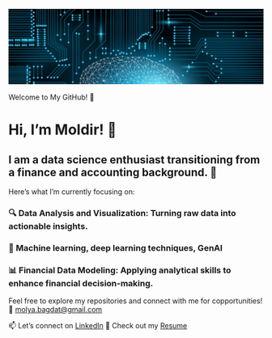 ![My Profile Picture](https://github.com/Molya6491/Moldir_Sadyrbayeva/blob/main/picture1.jpg)

Welcome to My GitHub! 🌟
# Hi, I’m Moldir! 👋 
## I am a data science enthusiast transitioning from a finance and accounting background. 🚀

Here’s what I’m currently focusing on:

### 🔍 Data Analysis and Visualization: Turning raw data into actionable insights.
### 🤖 Machine learning, deep learning techniques,  GenAI
### 📊 Financial Data Modeling: Applying analytical skills to enhance financial decision-making.

Feel free to explore my repositories and connect with me for copportunities! 💬 molya.bagdat@gmail.com

📫 Let’s connect on [LinkedIn](https://www.linkedin.com/in/moldir-sadyrbayeva)
📄 Check out my [Resume](https://github.com/Molya6491/Moldir_Sadyrbayeva/blob/main/Moldir%20CV.pdf)
